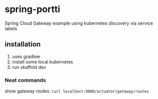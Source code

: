 # spring-portti

Spring Cloud Gateway example using kubernetes discovery via service labels

## installation
1. uses gradlew
2. install some local kubernetes 
3. run skaffold dev


### Neat commands
show gateway routes:
```curl localhost:9000/actuator/gateway/routes```
